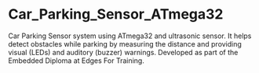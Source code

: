 # Car_Parking_Sensor_ATmega32
Car Parking Sensor system using ATmega32 and ultrasonic sensor. It helps detect obstacles while parking by measuring the distance and providing visual (LEDs) and auditory (buzzer) warnings. Developed as part of the Embedded Diploma at Edges For Training.
